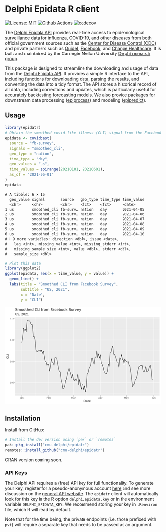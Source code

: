 # Delphi Epidata R client

[![License: MIT][mit-image]][mit-url] [![Github Actions][github-actions-image]][github-actions-url]
[![codecov](https://codecov.io/gh/dsweber2/epidatr/branch/dev/graph/badge.svg?token=jVHL9eHZNZ)](https://codecov.io/gh/dsweber2/epidatr)

The [Delphi Epidata API](https://cmu-delphi.github.io/delphi-epidata/) provides real-time access to epidemiological surveillance data for influenza, COVID-19, and other diseases from both official government sources such as the [Center for Disease Control (CDC)](https://www.cdc.gov/datastatistics/index.html) and private partners such as [Quidel](https://www.quidel.com/), [Facebook](https://delphi.cmu.edu/blog/2020/08/26/covid-19-symptom-surveys-through-facebook/), and [Change Healthcare](https://www.changehealthcare.com/). It is built and maintained by the Carnegie Mellon University [Delphi research group](https://delphi.cmu.edu/).

This package is designed to streamline the downloading and usage of data from the [Delphi Epidata
API](https://cmu-delphi.github.io/delphi-epidata/). It provides a simple R interface to the API, including functions for downloading data, parsing the results, and converting the data into a tidy format. The API stores a historical record of all data, including corrections and updates, which is particularly useful for accurately backtesting forecasting models. We also provide packages for downstream data processing ([epiprocess](https://github.com/cmu-delphi/epiprocess)) and modeling ([epipredict](https://github.com/cmu-delphi/epipredict)).

## Usage

```R
library(epidatr)
# Obtain the smoothed covid-like illness (CLI) signal from the Facebook survey as it was on April 10, 2021 for the US
epidata <- covidcast(
  source = "fb-survey",
  signals = "smoothed_cli",
  geo_type = "nation",
  time_type = "day",
  geo_values = "us",
  time_values = epirange(20210101, 20210601),
  as_of = "2021-06-01"
)
epidata
```

```
# A tibble: 6 × 15
  geo_value signal       source   geo_type time_type time_value
  <chr>     <chr>        <chr>    <fct>    <fct>     <date>
1 us        smoothed_cli fb-surv… nation   day       2021-04-05
2 us        smoothed_cli fb-surv… nation   day       2021-04-06
3 us        smoothed_cli fb-surv… nation   day       2021-04-07
4 us        smoothed_cli fb-surv… nation   day       2021-04-08
5 us        smoothed_cli fb-surv… nation   day       2021-04-09
6 us        smoothed_cli fb-surv… nation   day       2021-04-10
# ℹ 9 more variables: direction <dbl>, issue <date>,
#   lag <int>, missing_value <int>, missing_stderr <int>,
#   missing_sample_size <int>, value <dbl>, stderr <dbl>,
#   sample_size <dbl>
```

```r
# Plot this data
library(ggplot2)
ggplot(epidata, aes(x = time_value, y = value)) +
  geom_line() +
  labs(title = "Smoothed CLI from Facebook Survey",
       subtitle = "US, 2021",
       x = "Date",
       y = "CLI")
```

![Alt text](man/figures/fb-cli-signal.png)

## Installation

Install from GitHub:

```R
# Install the dev version using `pak` or `remotes`
pak::pkg_install("cmu-delphi/epidatr")
remotes::install_github("cmu-delphi/epidatr")
```

CRAN version coming soon.

### API Keys

The Delphi API requires a (free) API key for full functionality. To generate
your key, register for a pseudo-anonymous account
[here](https://api.delphi.cmu.edu/epidata/admin/registration_form) and see more
discussion on the [general API
website](https://cmu-delphi.github.io/delphi-epidata/api/api_keys.html). The
`epidatr` client will automatically look for this key in the R option
`delphi.epidata.key` or in the environment variable
`DELPHI_EPIDATA_KEY`. We recommend storing your key in `.Renviron` file, which R
will read by default.

Note that for the time being, the private endpoints (i.e. those prefixed with
`pvt`) will require a separate key that needs to be passed as an argument.

[mit-image]: https://img.shields.io/badge/License-MIT-yellow.svg
[mit-url]: https://opensource.org/licenses/MIT
[github-actions-image]: https://github.com/cmu-delphi/epidatr/workflows/ci/badge.svg
[github-actions-url]: https://github.com/cmu-delphi/epidatr/actions
